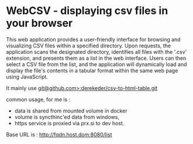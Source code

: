 
# WebCSV - displaying csv files in your browser

This web application provides a user-friendly interface for browsing and visualizing CSV files within a specified directory. Upon requests, the application scans the designated directory, identifies all files with the '.csv' extension, and presents them as a list in the web interface. Users can then select a CSV file from the list, and the application will dynamically load and display the file's contents in a tabular format within the same web page using JavaScript.

 It mainly use  [git@github.com>:derekeder/csv-to-html-table.git](git@github.com>:derekeder/csv-to-html-table.git)

common usage, for me is :

- data is shared from mounted volume in docker
- volume is syncthinc'ed data from windows,
- https service is proxied via prx.si to dev host.

Base URL is :
  <http://fqdn.host.dom:8080/list>
